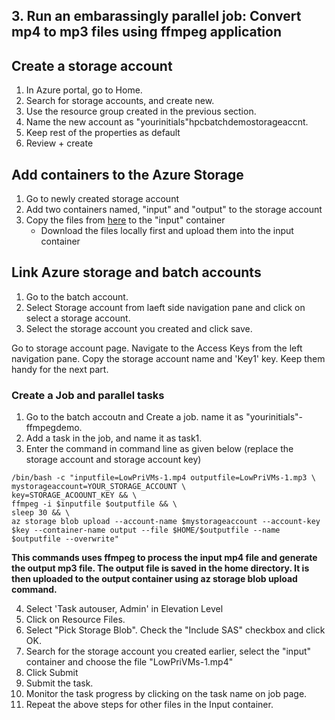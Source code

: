 ## 3. Run an embarassingly parallel job: Convert mp4 to mp3 files using ffmpeg application

   ## Create a storage account

   1. In Azure portal, go to Home.
   2. Search for storage accounts, and create new.
   3. Use the resource group created in the previous section.
   4. Name the new account as "yourinitials"hpcbatchdemostorageaccnt.
   5. Keep rest of the properties as default
   6. Review + create
  
## Add containers to the Azure Storage
   1. Go to newly created storage account
   2. Add two containers named, "input" and "output" to the storage account
   3. Copy the files from [here](https://github.com/Azure-Samples/batch-python-ffmpeg-tutorial/tree/master/src/InputFiles) to the "input" container
         - Download the files locally first and upload them into the input container

## Link Azure storage and batch accounts
            
1. Go to the batch account.
2. Select Storage account from laeft side navigation pane and click on select a storage account.
3. Select the storage account you created and click save.

   
Go to storage account page. Navigate to the Access Keys from the left navigation pane. Copy the storage account name and 'Key1' key. Keep them handy for the next part. 


### Create a Job and parallel tasks
   1. Go to the batch accoutn and Create a job. name it as "yourinitials"-ffmpegdemo.
   2. Add a task in the job, and name it as task1.
   3. Enter the command in command line as given below (replace the storage account and storage account key)

```
/bin/bash -c "inputfile=LowPriVMs-1.mp4 outputfile=LowPriVMs-1.mp3 \
mystorageaccount=YOUR_STORAGE_ACCOUNT \
key=STORAGE_ACOOUNT_KEY && \
ffmpeg -i $inputfile $outputfile && \
sleep 30 && \
az storage blob upload --account-name $mystorageaccount --account-key $key --container-name output --file $HOME/$outputfile --name $outputfile --overwrite"
```

**This commands uses ffmpeg to process the input mp4 file and generate the output mp3 file. The output file is saved in the home directory. It is then uploaded to the output container using  az storage blob upload command.**

4. Select 'Task autouser, Admin' in Elevation Level
5. Click on Resource Files. 
6. Select "Pick Storage Blob". Check the "Include SAS" checkbox and click OK.
7. Search for the storage account you created earlier, select the "input" container and choose the file "LowPriVMs-1.mp4"
8. Click Submit
9. Submit the task.
10. Monitor the task progress by clicking on the task name on job page. 
11. Repeat the above steps for other files in the Input container. 

